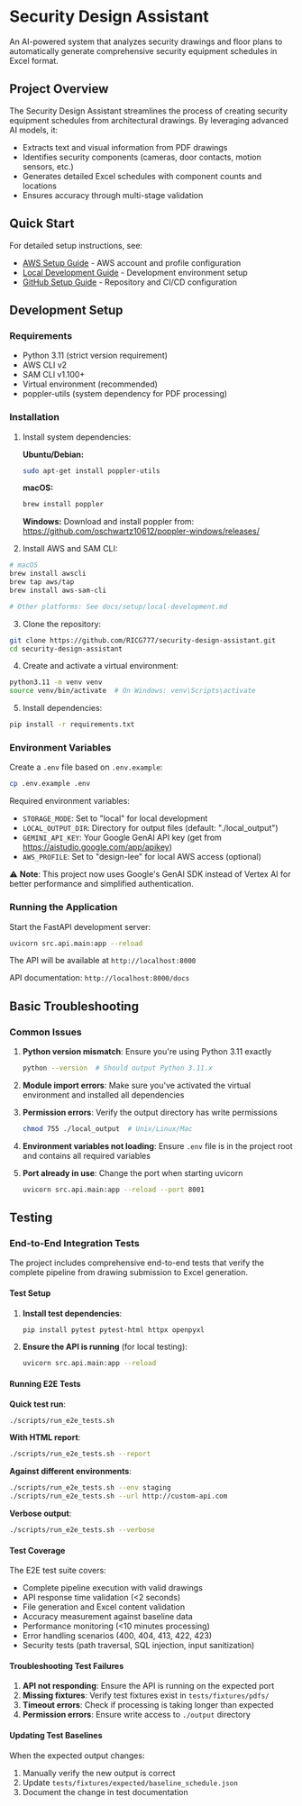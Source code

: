 # Security Design Assistant

An AI-powered system that analyzes security drawings and floor plans to automatically generate comprehensive security equipment schedules in Excel format.

## Project Overview

The Security Design Assistant streamlines the process of creating security equipment schedules from architectural drawings. By leveraging advanced AI models, it:

- Extracts text and visual information from PDF drawings
- Identifies security components (cameras, door contacts, motion sensors, etc.)
- Generates detailed Excel schedules with component counts and locations
- Ensures accuracy through multi-stage validation

## Quick Start

For detailed setup instructions, see:
- [AWS Setup Guide](docs/setup/aws-setup.md) - AWS account and profile configuration
- [Local Development Guide](docs/setup/local-development.md) - Development environment setup
- [GitHub Setup Guide](docs/setup/github-setup.md) - Repository and CI/CD configuration

## Development Setup

### Requirements

- Python 3.11 (strict version requirement)
- AWS CLI v2
- SAM CLI v1.100+
- Virtual environment (recommended)
- poppler-utils (system dependency for PDF processing)

### Installation

1. Install system dependencies:

   **Ubuntu/Debian:**
   ```bash
   sudo apt-get install poppler-utils
   ```

   **macOS:**
   ```bash
   brew install poppler
   ```

   **Windows:**
   Download and install poppler from: https://github.com/oschwartz10612/poppler-windows/releases/

2. Install AWS and SAM CLI:
```bash
# macOS
brew install awscli
brew tap aws/tap
brew install aws-sam-cli

# Other platforms: See docs/setup/local-development.md
```

3. Clone the repository:
```bash
git clone https://github.com/RICG777/security-design-assistant.git
cd security-design-assistant
```

4. Create and activate a virtual environment:
```bash
python3.11 -m venv venv
source venv/bin/activate  # On Windows: venv\Scripts\activate
```

5. Install dependencies:
```bash
pip install -r requirements.txt
```

### Environment Variables

Create a `.env` file based on `.env.example`:

```bash
cp .env.example .env
```

Required environment variables:

- `STORAGE_MODE`: Set to "local" for local development
- `LOCAL_OUTPUT_DIR`: Directory for output files (default: "./local_output")
- `GEMINI_API_KEY`: Your Google GenAI API key (get from https://aistudio.google.com/app/apikey)
- `AWS_PROFILE`: Set to "design-lee" for local AWS access (optional)

⚠️ **Note**: This project now uses Google's GenAI SDK instead of Vertex AI for better performance and simplified authentication.

### Running the Application

Start the FastAPI development server:

```bash
uvicorn src.api.main:app --reload
```

The API will be available at `http://localhost:8000`

API documentation: `http://localhost:8000/docs`

## Basic Troubleshooting

### Common Issues

1. **Python version mismatch**: Ensure you're using Python 3.11 exactly
   ```bash
   python --version  # Should output Python 3.11.x
   ```

2. **Module import errors**: Make sure you've activated the virtual environment and installed all dependencies

3. **Permission errors**: Verify the output directory has write permissions
   ```bash
   chmod 755 ./local_output  # Unix/Linux/Mac
   ```

4. **Environment variables not loading**: Ensure `.env` file is in the project root and contains all required variables

5. **Port already in use**: Change the port when starting uvicorn
   ```bash
   uvicorn src.api.main:app --reload --port 8001
   ```

## Testing

### End-to-End Integration Tests

The project includes comprehensive end-to-end tests that verify the complete pipeline from drawing submission to Excel generation.

#### Test Setup

1. **Install test dependencies**:
   ```bash
   pip install pytest pytest-html httpx openpyxl
   ```

2. **Ensure the API is running** (for local testing):
   ```bash
   uvicorn src.api.main:app --reload
   ```

#### Running E2E Tests

**Quick test run**:
```bash
./scripts/run_e2e_tests.sh
```

**With HTML report**:
```bash
./scripts/run_e2e_tests.sh --report
```

**Against different environments**:
```bash
./scripts/run_e2e_tests.sh --env staging
./scripts/run_e2e_tests.sh --url http://custom-api.com
```

**Verbose output**:
```bash
./scripts/run_e2e_tests.sh --verbose
```

#### Test Coverage

The E2E test suite covers:
- Complete pipeline execution with valid drawings
- API response time validation (<2 seconds)
- File generation and Excel content validation
- Accuracy measurement against baseline data
- Performance monitoring (<10 minutes processing)
- Error handling scenarios (400, 404, 413, 422, 423)
- Security tests (path traversal, SQL injection, input sanitization)

#### Troubleshooting Test Failures

1. **API not responding**: Ensure the API is running on the expected port
2. **Missing fixtures**: Verify test fixtures exist in `tests/fixtures/pdfs/`
3. **Timeout errors**: Check if processing is taking longer than expected
4. **Permission errors**: Ensure write access to `./output` directory

#### Updating Test Baselines

When the expected output changes:
1. Manually verify the new output is correct
2. Update `tests/fixtures/expected/baseline_schedule.json`
3. Document the change in test documentation